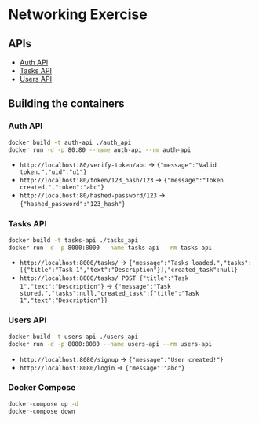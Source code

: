# Networking Exercise

## APIs

- [Auth API](./auth_api/)
- [Tasks API](./tasks_api/)
- [Users API](./users_api/)

## Building the containers

### Auth API

```bash
docker build -t auth-api ./auth_api
docker run -d -p 80:80 --name auth-api --rm auth-api
```

- `http://localhost:80/verify-token/abc` -> `{"message":"Valid token.","uid":"u1"}`
- `http://localhost:80/token/123_hash/123` -> `{"message":"Token created.","token":"abc"}`
- `http://localhost:80/hashed-password/123` -> `{"hashed_password":"123_hash"}`

### Tasks API

```bash
docker build -t tasks-api ./tasks_api
docker run -d -p 8000:8000 --name tasks-api --rm tasks-api
```

- `http://localhost:8000/tasks/` -> `{"message":"Tasks loaded.","tasks":[{"title":"Task 1","text":"Description"}],"created_task":null}`
- `http://localhost:8000/tasks/ POST {"title":"Task 1","text":"Description"}` -> `{"message":"Task stored.","tasks":null,"created_task":{"title":"Task 1","text":"Description"}}`

### Users API

```bash
docker build -t users-api ./users_api
docker run -d -p 8080:8080 --name users-api --rm users-api
```

- `http://localhost:8080/signup` -> `{"message":"User created!"}`
- `http://localhost:8080/login` -> `{"message":"abc"}`

### Docker Compose

```bash
docker-compose up -d
docker-compose down
```
